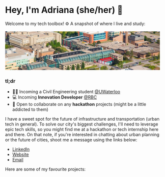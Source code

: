 # Hey, I'm Adriana (she/her) 👋
Welcome to my tech toolbox! ⚙️ A snapshot of where I live and study:
<br><br>
<img src="waterloo-mini.jpg"></img>

### tl;dr
- 👷‍♀️ Incoming a Civil Engineering student [@UWaterloo](https://uwaterloo.ca/)
- 💻 Incoming **Innovation Developer** [@RBC](https://jobs.rbc.com/ca/en/technology-operations)
- 👯 Open to collaborate on any **hackathon** projects (might be a little addicted to them)

I have a sweet spot for the future of infrastructure and transportation (urban tech in general). To solve our city's biggest challenges, I'll need to leverage epic tech skills, so you might find me at a hackathon or tech internship here and there. On that note, if you're interested in chatting about urban planning or the future of cities, shoot me a message using the links below:

- [LinkedIn](https://www.linkedin.com/in/adriana-ceric/)
- [Website](https://adrianaceric.github.io/)
- [Email](adriana.ceric@gmail.com)

Here are some of my favourite projects:
